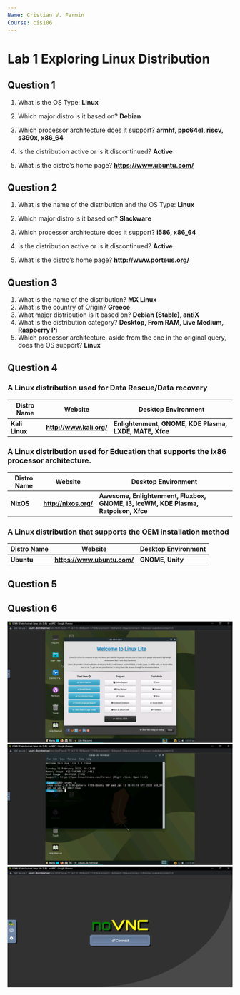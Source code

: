 ```yaml
---
Name: Cristian V. Fermin 
Course: cis106
---
```


# Lab 1 Exploring Linux Distribution 

## Question 1
1. What is the OS Type: **Linux**


2. Which major distro is it based on?
**Debian**

3. Which processor architecture does it support?
**armhf, ppc64el, riscv, s390x, x86_64**

4. Is the distribution active or is it discontinued?
**Active**

5. What is the distro’s home page?
**https://www.ubuntu.com/**

## Question 2
1. What is the name of the distribution and the OS Type:
**Linux**

2. Which major distro is it based on?
**Slackware**

3. Which processor architecture does it support?
**i586, x86_64**

4. Is the distribution active or is it discontinued?
**Active**

5. What is the distro’s home page?
**http://www.porteus.org/**

## Question 3
1. What is the name of the distribution?
**MX Linux**
2. What is the country of Origin?
**Greece**
3. What major distribution is it based on?
**Debian (Stable), antiX**
4. What is the distribution category?
**Desktop, From RAM, Live Medium, Raspberry Pi**
5. Which processor architecture, aside from the one in the original query, does the OS support?
**Linux**

## Question 4

### A Linux distribution used for Data Rescue/Data recovery

| Distro Name    | Website                  | Desktop Environment                                    |
|----------------|--------------------------|--------------------------------------------------------|
| **Kali Linux** | **http://www.kali.org/** | **Enlightenment, GNOME, KDE Plasma, LXDE, MATE, Xfce** |

### A Linux distribution used for Education that supports the ix86 processor architecture.

| Distro Name     | Website               | Desktop Environment                                                                |
|-----------------|-----------------------|------------------------------------------------------------------------------------|
| **NixOS**       | **http://nixos.org/** | **Awesome, Enlightenment, Fluxbox, GNOME, i3, IceWM, KDE Plasma, Ratpoison, Xfce** |

### A Linux distribution that supports the OEM installation method

| Distro Name | Website                       | Desktop Environment     |
|-------------|-------------------------------|-------------------------|
| **Ubuntu**  | **https://www.ubuntu.com/**   | **GNOME, Unity**        |

## Question 5 

## Question 6
![Question 6.1](q6.1.PNG)
![Question 6.2](q6.2.PNG)
![Question 6.3](q6.3.PNG)
